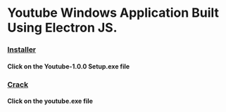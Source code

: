 # Youtube Windows Application Built Using Electron JS.

### [Installer](https://drive.google.com/drive/folders/1s0UMN9-CrZUuN_DiBqj07GvGJOoWFi-r?usp=sharing)

#### Click on the Youtube-1.0.0 Setup.exe file

### [Crack](https://drive.google.com/drive/folders/16Fj4OElCjs_ljJeaNb_kgR9ruxuh_HSv)

#### Click on the youtube.exe file
